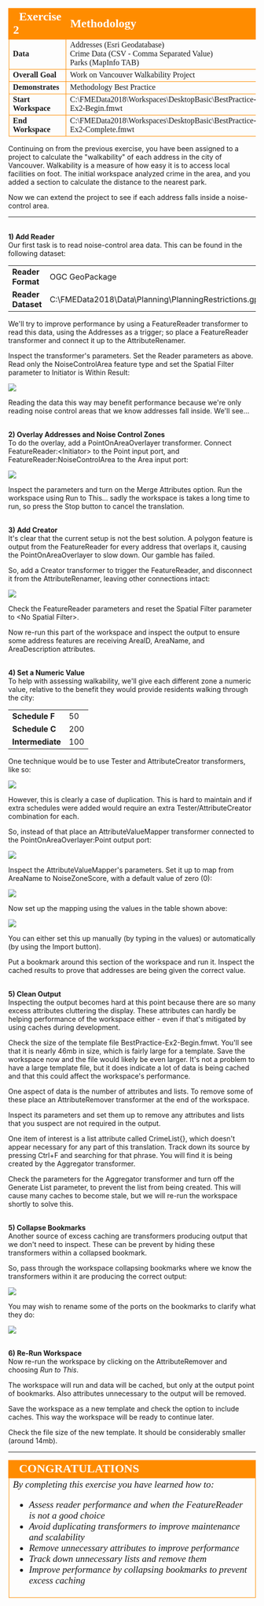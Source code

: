 <!--Exercise Section-->


<table style="border-spacing: 0px;border-collapse: collapse;font-family:serif">
<tr>
<td width=25% style="vertical-align:middle;background-color:darkorange;border: 2px solid darkorange">
<i class="fa fa-cogs fa-lg fa-pull-left fa-fw" style="color:white;padding-right: 12px;vertical-align:text-top"></i>
<span style="color:white;font-size:x-large;font-weight: bold">Exercise 2</span>
</td>
<td style="border: 2px solid darkorange;background-color:darkorange;color:white">
<span style="color:white;font-size:x-large;font-weight: bold">Methodology</span>
</td>
</tr>

<tr>
<td style="border: 1px solid darkorange; font-weight: bold">Data</td>
<td style="border: 1px solid darkorange">Addresses (Esri Geodatabase)<br>Crime Data (CSV - Comma Separated Value)<br>Parks (MapInfo TAB)</td>
</tr>

<tr>
<td style="border: 1px solid darkorange; font-weight: bold">Overall Goal</td>
<td style="border: 1px solid darkorange">Work on Vancouver Walkability Project</td>
</tr>

<tr>
<td style="border: 1px solid darkorange; font-weight: bold">Demonstrates</td>
<td style="border: 1px solid darkorange">Methodology Best Practice</td>
</tr>

<tr>
<td style="border: 1px solid darkorange; font-weight: bold">Start Workspace</td>
<td style="border: 1px solid darkorange">C:\FMEData2018\Workspaces\DesktopBasic\BestPractice-Ex2-Begin.fmwt</td>
</tr>

<tr>
<td style="border: 1px solid darkorange; font-weight: bold">End Workspace</td>
<td style="border: 1px solid darkorange">C:\FMEData2018\Workspaces\DesktopBasic\BestPractice-Ex2-Complete.fmwt</td>
</tr>

</table>


Continuing on from the previous exercise, you have been assigned to a project to calculate the "walkability" of each address in the city of Vancouver. Walkability is a measure of how easy it is to access local facilities on foot. The initial workspace analyzed crime in the area, and you added a section to calculate the distance to the nearest park. 

Now we can extend the project to see if each address falls inside a noise-control area.

---

<br>**1) Add Reader**
<br>Our first task is to read noise-control area data. This can be found in the following dataset:

<table style="border: 0px">

<tr>
<td style="font-weight: bold">Reader Format</td>
<td style="">OGC GeoPackage</td>
</tr>

<tr>
<td style="font-weight: bold">Reader Dataset</td>
<td style="">C:\FMEData2018\Data\Planning\PlanningRestrictions.gpkg</td>
</tr>

</table>

We'll try to improve performance by using a FeatureReader transformer to read this data, using the Addresses as a trigger; so place a FeatureReader transformer and connect it up to the AttributeRenamer.

Inspect the transformer's parameters. Set the Reader parameters as above. Read only the NoiseControlArea feature type and set the Spatial Filter parameter to Initiator is Within Result:

![](./Images/Img5.209.Ex2.FeatureReaderParams.png)

Reading the data this way may benefit performance because we're only reading noise control areas that we know addresses fall inside. We'll see...


<br>**2) Overlay Addresses and Noise Control Zones**
<br>To do the overlay, add a PointOnAreaOverlayer transformer. Connect FeatureReader:&lt;Initiator&gt; to the Point input port, and FeatureReader:NoiseControlArea to the Area input port:

![](./Images/Img5.210.Ex2.POAOCanvas.png)

Inspect the parameters and turn on the Merge Attributes option. Run the workspace using Run to This... sadly the workspace is takes a long time to run, so press the Stop button to cancel the translation. 


<br>**3) Add Creator**
<br>It's clear that the current setup is not the best solution. A polygon feature is output from the FeatureReader for every address that overlaps it, causing the PointOnAreaOverlayer to slow down. Our gamble has failed.

So, add a Creator transformer to trigger the FeatureReader, and disconnect it from the AttributeRenamer, leaving other connections intact:

![](./Images/Img5.211.Ex2.RearrangedFeatureReader.png)

Check the FeatureReader parameters and reset the Spatial Filter parameter to &lt;No Spatial Filter&gt;.

Now re-run this part of the workspace and inspect the output to ensure some address features are receiving AreaID, AreaName, and AreaDescription attributes.


<br>**4) Set a Numeric Value**
<br>To help with assessing walkability, we'll give each different zone a numeric value, relative to the benefit they would provide residents walking through the city:

<table style="border: 0px">

<tr>
<td style="font-weight: bold">Schedule F</td>
<td style="">50</td>
</tr>

<tr>
<td style="font-weight: bold">Schedule C</td>
<td style="">200</td>
</tr>

<tr>
<td style="font-weight: bold">Intermediate</td>
<td style="">100</td>
</tr>

</table>

One technique would be to use Tester and AttributeCreator transformers, like so:

![](./Images/Img5.212.Ex2.BadMappingTechnique.png)

However, this is clearly a case of duplication. This is hard to maintain and if extra schedules were added would require an extra Tester/AttributeCreator combination for each.

So, instead of that place an AttributeValueMapper transformer connected to the PointOnAreaOverlayer:Point output port:

![](./Images/Img5.213.Ex2.GoodMappingTechnique.png)


Inspect the AttributeValueMapper's parameters. Set it up to map from AreaName to NoiseZoneScore, with a default value of zero (0):

![](./Images/Img5.214.Ex2.AVMParams1.png)

Now set up the mapping using the values in the table shown above:

![](./Images/Img5.215.Ex2.AVMParams2.png)

You can either set this up manually (by typing in the values) or automatically (by using the Import button).

Put a bookmark around this section of the workspace and run it. Inspect the cached results to prove that addresses are being given the correct value.


<br>**5) Clean Output**
<br>Inspecting the output becomes hard at this point because there are so many excess attributes cluttering the display. These attributes can hardly be helping performance of the workspace either - even if that's mitigated by using caches during development.

Check the size of the template file BestPractice-Ex2-Begin.fmwt. You'll see that it is nearly 46mb in size, which is fairly large for a template. Save the workspace now and the file would likely be even larger. It's not a problem to have a large template file, but it does indicate a lot of data is being cached and that this could affect the workspace's performance.

One aspect of data is the number of attributes and lists. To remove some of these place an AttributeRemover transformer at the end of the workspace. 

Inspect its parameters and set them up to remove any attributes and lists that you suspect are not required in the output.

One item of interest is a list attribute called CrimeList{}, which doesn't appear necessary for any part of this translation. Track down its source by pressing Ctrl+F and searching for that phrase. You will find it is being created by the Aggregator transformer. 

Check the parameters for the Aggregator transformer and turn off the Generate List parameter, to prevent the list from being created. This will cause many caches to become stale, but we will re-run the workspace shortly to solve this.


<br>**5) Collapse Bookmarks**
<br>Another source of excess caching are transformers producing output that we don't need to inspect. These can be prevent by hiding these transformers within a collapsed bookmark.

So, pass through the workspace collapsing bookmarks where we know the transformers within it are producing the correct output:

![](./Images/Img5.216.Ex2.CollapsedBookmarks.png)

You may wish to rename some of the ports on the bookmarks to clarify what they do:

![](./Images/Img5.217.Ex2.RenamedBookmarkPorts.png)


<br>**6) Re-Run Workspace**
<br>Now re-run the workspace by clicking on the AttributeRemover and choosing *Run to This*.

The workspace will run and data will be cached, but only at the output point of bookmarks. Also attributes unnecessary to the output will be removed.

Save the workspace as a new template and check the option to include caches. This way the workspace will be ready to continue later.

Check the file size of the new template. It should be considerably smaller (around 14mb).


---

<!--Exercise Congratulations Section--> 

<table style="border-spacing: 0px">
<tr>
<td style="vertical-align:middle;background-color:darkorange;border: 2px solid darkorange">
<i class="fa fa-thumbs-o-up fa-lg fa-pull-left fa-fw" style="color:white;padding-right: 12px;vertical-align:text-top"></i>
<span style="color:white;font-size:x-large;font-weight: bold;font-family:serif">CONGRATULATIONS</span>
</td>
</tr>

<tr>
<td style="border: 1px solid darkorange">
<span style="font-family:serif; font-style:italic; font-size:larger">
By completing this exercise you have learned how to:
<br>
<ul><li>Assess reader performance and when the FeatureReader is not a good choice</li>
<li>Avoid duplicating transformers to improve maintenance and scalability</li>
<li>Remove unnecessary attributes to improve performance</li>
<li>Track down unnecessary lists and remove them</li>
<li>Improve performance by collapsing bookmarks to prevent excess caching</li></ul>
</span>
</td>
</tr>
</table>
